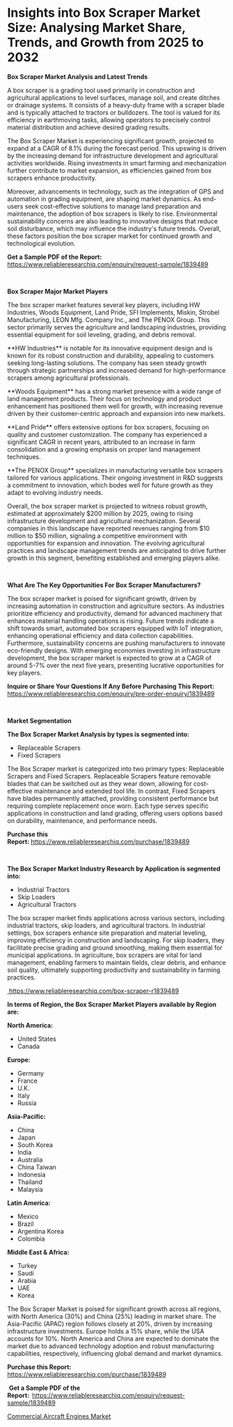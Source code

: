 <p><h1>Insights into Box Scraper Market Size: Analysing Market Share, Trends, and Growth from 2025 to 2032</h1></p><p><strong>Box Scraper Market Analysis and Latest Trends</strong></p>
<p><p>A box scraper is a grading tool used primarily in construction and agricultural applications to level surfaces, manage soil, and create ditches or drainage systems. It consists of a heavy-duty frame with a scraper blade and is typically attached to tractors or bulldozers. The tool is valued for its efficiency in earthmoving tasks, allowing operators to precisely control material distribution and achieve desired grading results.</p><p>The Box Scraper Market is experiencing significant growth, projected to expand at a CAGR of 8.1% during the forecast period. This upswing is driven by the increasing demand for infrastructure development and agricultural activities worldwide. Rising investments in smart farming and mechanization further contribute to market expansion, as efficiencies gained from box scrapers enhance productivity. </p><p>Moreover, advancements in technology, such as the integration of GPS and automation in grading equipment, are shaping market dynamics. As end-users seek cost-effective solutions to manage land preparation and maintenance, the adoption of box scrapers is likely to rise. Environmental sustainability concerns are also leading to innovative designs that reduce soil disturbance, which may influence the industry's future trends. Overall, these factors position the box scraper market for continued growth and technological evolution.</p></p>
<p><strong>Get a Sample PDF of the Report:&nbsp;</strong> <a href="https://www.reliableresearchiq.com/enquiry/request-sample/1839489?utm_campaign=1870&utm_medium=2&utm_source=Github&utm_content=ia&utm_term=19022025&utm_id=box-scraper">https://www.reliableresearchiq.com/enquiry/request-sample/1839489</a></p>
<p>&nbsp;</p>
<p><strong>Box Scraper Major Market Players</strong></p>
<p><p>The box scraper market features several key players, including HW Industries, Woods Equipment, Land Pride, SFI Implements, Miskin, Strobel Manufacturing, LEON Mfg. Company Inc., and The PENOX Group. This sector primarily serves the agriculture and landscaping industries, providing essential equipment for soil leveling, grading, and debris removal.</p><p>**HW Industries** is notable for its innovative equipment design and is known for its robust construction and durability, appealing to customers seeking long-lasting solutions. The company has seen steady growth through strategic partnerships and increased demand for high-performance scrapers among agricultural professionals.</p><p>**Woods Equipment** has a strong market presence with a wide range of land management products. Their focus on technology and product enhancement has positioned them well for growth, with increasing revenue driven by their customer-centric approach and expansion into new markets.</p><p>**Land Pride** offers extensive options for box scrapers, focusing on quality and customer customization. The company has experienced a significant CAGR in recent years, attributed to an increase in farm consolidation and a growing emphasis on proper land management techniques.</p><p>**The PENOX Group** specializes in manufacturing versatile box scrapers tailored for various applications. Their ongoing investment in R&D suggests a commitment to innovation, which bodes well for future growth as they adapt to evolving industry needs.</p><p>Overall, the box scraper market is projected to witness robust growth, estimated at approximately $200 million by 2025, owing to rising infrastructure development and agricultural mechanization. Several companies in this landscape have reported revenues ranging from $10 million to $50 million, signaling a competitive environment with opportunities for expansion and innovation. The evolving agricultural practices and landscape management trends are anticipated to drive further growth in this segment, benefiting established and emerging players alike.</p></p>
<p>&nbsp;</p>
<p><strong>What Are The Key Opportunities For Box Scraper Manufacturers?</strong></p>
<p><p>The box scraper market is poised for significant growth, driven by increasing automation in construction and agriculture sectors. As industries prioritize efficiency and productivity, demand for advanced machinery that enhances material handling operations is rising. Future trends indicate a shift towards smart, automated box scrapers equipped with IoT integration, enhancing operational efficiency and data collection capabilities. Furthermore, sustainability concerns are pushing manufacturers to innovate eco-friendly designs. With emerging economies investing in infrastructure development, the box scraper market is expected to grow at a CAGR of around 5-7% over the next five years, presenting lucrative opportunities for key players.</p></p>
<p><strong>Inquire or Share Your Questions If Any Before Purchasing This Report:</strong> <a href="https://www.reliableresearchiq.com/enquiry/pre-order-enquiry/1839489?utm_campaign=1870&utm_medium=2&utm_source=Github&utm_content=ia&utm_term=19022025&utm_id=box-scraper">https://www.reliableresearchiq.com/enquiry/pre-order-enquiry/1839489</a></p>
<p>&nbsp;</p>
<p><strong>Market Segmentation</strong></p>
<p><strong>The Box Scraper Market Analysis by types is segmented into:</strong></p>
<p><ul><li>Replaceable Scrapers</li><li>Fixed Scrapers</li></ul></p>
<p><p>The Box Scraper market is categorized into two primary types: Replaceable Scrapers and Fixed Scrapers. Replaceable Scrapers feature removable blades that can be switched out as they wear down, allowing for cost-effective maintenance and extended tool life. In contrast, Fixed Scrapers have blades permanently attached, providing consistent performance but requiring complete replacement once worn. Each type serves specific applications in construction and land grading, offering users options based on durability, maintenance, and performance needs.</p></p>
<p><strong>Purchase this Report:&nbsp;</strong><a href="https://www.reliableresearchiq.com/purchase/1839489?utm_campaign=1870&utm_medium=2&utm_source=Github&utm_content=ia&utm_term=19022025&utm_id=box-scraper">https://www.reliableresearchiq.com/purchase/1839489</a></p>
<p>&nbsp;</p>
<p><strong>The Box Scraper Market Industry Research by Application is segmented into:</strong></p>
<p><ul><li>Industrial Tractors</li><li>Skip Loaders</li><li>Agricultural Tractors</li></ul></p>
<p><p>The box scraper market finds applications across various sectors, including industrial tractors, skip loaders, and agricultural tractors. In industrial settings, box scrapers enhance site preparation and material leveling, improving efficiency in construction and landscaping. For skip loaders, they facilitate precise grading and ground smoothing, making them essential for municipal applications. In agriculture, box scrapers are vital for land management, enabling farmers to maintain fields, clear debris, and enhance soil quality, ultimately supporting productivity and sustainability in farming practices.</p></p>
<p><a href="https://www.reliableresearchiq.com/box-scraper-r1839489?utm_campaign=1870&utm_medium=2&utm_source=Github&utm_content=ia&utm_term=19022025&utm_id=box-scraper">&nbsp;https://www.reliableresearchiq.com/box-scraper-r1839489</a></p>
<p><strong>In terms of Region, the Box Scraper Market Players available by Region are:</strong></p>
<p>
    <p> <strong> North America: </strong>
        <ul>
            <li>United States</li>
            <li>Canada</li>
        </ul>
        </p> 
    <p> <strong> Europe: </strong>
        <ul>
            <li>Germany</li>
            <li>France</li>
            <li>U.K.</li>
            <li>Italy</li>
            <li>Russia</li>
        </ul>
        </p> 
    <p> <strong> Asia-Pacific: </strong>
        <ul>
            <li>China</li>
            <li>Japan</li>
            <li>South Korea</li>
            <li>India</li>
            <li>Australia</li>
            <li>China Taiwan</li>
            <li>Indonesia</li>
            <li>Thailand</li>
            <li>Malaysia</li>
        </ul>
        </p> 
    <p> <strong> Latin America: </strong>
        <ul>
            <li>Mexico</li>
            <li>Brazil</li>
            <li>Argentina Korea</li>
            <li>Colombia</li>
        </ul>
        </p> 
    <p> <strong> Middle East & Africa: </strong>
        <ul>
            <li>Turkey</li>
            <li>Saudi</li>
            <li>Arabia</li>
            <li>UAE</li>
            <li>Korea</li>
        </ul>
    </p>
    </p>
<p><p>The Box Scraper Market is poised for significant growth across all regions, with North America (30%) and China (25%) leading in market share. The Asia-Pacific (APAC) region follows closely at 20%, driven by increasing infrastructure investments. Europe holds a 15% share, while the USA accounts for 10%. North America and China are expected to dominate the market due to advanced technology adoption and robust manufacturing capabilities, respectively, influencing global demand and market dynamics.</p></p>
<p><strong>Purchase this Report: </strong><a href="https://www.reliableresearchiq.com/purchase/1839489?utm_campaign=1870&utm_medium=2&utm_source=Github&utm_content=ia&utm_term=19022025&utm_id=box-scraper">https://www.reliableresearchiq.com/purchase/1839489</a></p>
<p>&nbsp;<strong>Get a Sample PDF of the Report:&nbsp;&nbsp;</strong><a href="https://www.reliableresearchiq.com/enquiry/request-sample/1839489?utm_campaign=1870&utm_medium=2&utm_source=Github&utm_content=ia&utm_term=19022025&utm_id=box-scraper">https://www.reliableresearchiq.com/enquiry/request-sample/1839489</a></p>
<p><strong></strong></p>
<p><p><a href="https://github.com/unkelummaru8/Market-Research-Report-List-1/blob/main/commercial-aircraft-engines-market.md?utm_campaign=1870&utm_medium=2&utm_source=Github&utm_content=ia&utm_term=19022025&utm_id=box-scraper">Commercial Aircraft Engines Market</a></p></p>